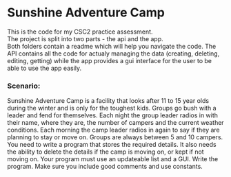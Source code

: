 # Sunshine Adventure Camp

This is the code for my CSC2 practice assessment.  
The project is split into two parts - the api and the app.  
Both folders contain a readme which will help you navigate the code. The API contains all the code for actualy managing the data (creating, deleting, editing, getting) while the app provides a gui interface for the user to be able to use the app easily.

### Scenario:
Sunshine Adventure Camp is a facility that looks after 11 to 15 year olds during the
winter and is only for the toughest kids. Groups go bush with a leader and fend for
themselves. Each night the group leader radios in with their name, where they are,
the number of campers and the current weather conditions. Each morning the
camp leader radios in again to say if they are planning to stay or move on. Groups
are always between 5 and 10 campers.
You need to write a program that stores the required details. It also needs the
ability to delete the details if the camp is moving on, or kept if not moving on.
Your program must use an updateable list and a GUI.
Write the program. Make sure you include good comments and use constants.